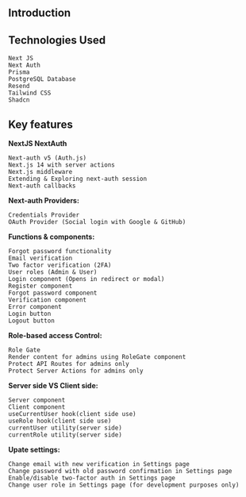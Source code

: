 ## Introduction

## Technologies Used
```
Next JS
Next Auth
Prisma
PostgreSQL Database
Resend
Tailwind CSS
Shadcn
```

## Key features

**NextJS NextAuth**
```
Next-auth v5 (Auth.js)
Next.js 14 with server actions
Next.js middleware
Extending & Exploring next-auth session
Next-auth callbacks
```

**Next-auth Providers:**
```
Credentials Provider
OAuth Provider (Social login with Google & GitHub)
```

**Functions & components:**
```
Forgot password functionality
Email verification
Two factor verification (2FA)
User roles (Admin & User)
Login component (Opens in redirect or modal)
Register component
Forgot password component
Verification component
Error component
Login button
Logout button
```

**Role-based access Control:**
```
Role Gate
Render content for admins using RoleGate component
Protect API Routes for admins only
Protect Server Actions for admins only
```

**Server side VS Client side:**
```
Server component
Client component
useCurrentUser hook(client side use)
useRole hook(client side use)
currentUser utility(server side)
currentRole utility(server side)
```

**Upate settings:**
```
Change email with new verification in Settings page
Change password with old password confirmation in Settings page
Enable/disable two-factor auth in Settings page
Change user role in Settings page (for development purposes only)
```

